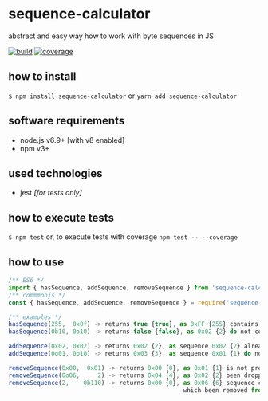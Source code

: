 [circle.ci-master-badge]: https://circleci.com/gh/explore-node-js/node.js-bytes-calculator/tree/master.svg?style=svg
[circle.ci-master-link]: https://circleci.com/gh/explore-node-js/node.js-bytes-calculator/tree/master
[codecov.io-master-badge]: https://codecov.io/gh/explore-node-js/node.js-bytes-calculator/branch/master/graph/badge.svg
[codecov.io-master-link]: https://codecov.io/gh/explore-node-js/node.js-bytes-calculator

# sequence-calculator
abstract and easy way how to work with byte sequences in JS

[![build][circle.ci-master-badge]][circle.ci-master-link] [![coverage][codecov.io-master-badge]][codecov.io-master-link]

## how to install

`$ npm install sequence-calculator` or `yarn add sequence-calculator`

## software requirements

* node.js v6.9+ [with v8 enabled]
* npm v3+

## used technologies

* jest _[for tests only]_

## how to execute tests

`$ npm test` or, to execute tests with coverage `npm test -- --coverage`

## how to use

```javascript
/** ES6 */
import { hasSequence, addSequence, removeSequence } from 'sequence-calculator';
/** commmonjs */
const { hasSequence, addSequence, removeSequence } = require('sequence-calculator');

/** examples */
hasSequence(255,  0x0f) -> returns true {true}, as 0xFF {255} contains 0xF {15}
hasSequence(0b10, 0o10) -> returns false {false}, as 0x02 {2} do not contains 0x08 {8}

addSequence(0x02, 0x02) -> returns 0x02 {2}, as sequence 0x02 {2} already contains 0x01 {2}
addSequence(0o01, 0b10) -> returns 0x03 {3}, as sequence 0x01 {1} do not contain 0x02 {2}

removeSequence(0x00,  0x01) -> returns 0x00 {0}, as 0x01 {1} is not present in 0x0 {0}
removeSequence(0o06,     2) -> returns 0x04 {4}, as 0x02 {2} been dropped 0x06 {6} sequence
removeSequence(2,    0b110) -> returns 0x00 {0}, as 0x06 {6} sequence contained 0x02 {2},
                                                 which been removed from origin 0x02
```
